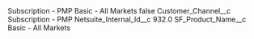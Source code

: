 <?xml version="1.0" encoding="UTF-8"?>
<CustomMetadata xmlns="http://soap.sforce.com/2006/04/metadata" xmlns:xsi="http://www.w3.org/2001/XMLSchema-instance" xmlns:xsd="http://www.w3.org/2001/XMLSchema">
    <label>Subscription - PMP Basic - All Markets</label>
    <protected>false</protected>
    <values>
        <field>Customer_Channel__c</field>
        <value xsi:type="xsd:string">Subscription - PMP</value>
    </values>
    <values>
        <field>Netsuite_Internal_Id__c</field>
        <value xsi:type="xsd:double">932.0</value>
    </values>
    <values>
        <field>SF_Product_Name__c</field>
        <value xsi:type="xsd:string">Basic - All Markets</value>
    </values>
</CustomMetadata>
